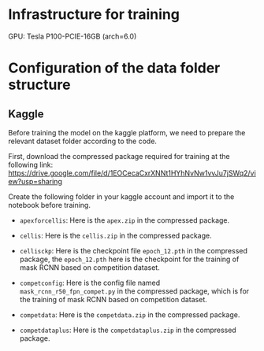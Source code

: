 # Infrastructure for training
GPU: Tesla P100-PCIE-16GB (arch=6.0)

# Configuration of the data folder structure
## Kaggle
Before training the model on the kaggle platform, we need to prepare the relevant dataset folder according to the code.

First, download the compressed package required for training at the following link: https://drive.google.com/file/d/1EOCecaCxrXNNt1HYhNvNw1vvJu7jSWq2/view?usp=sharing

Create the following folder in your kaggle account and import it to the notebook before training.

* `apexforcellis`: Here is the `apex.zip` in the compressed package.

* `cellis`: Here is the `cellis.zip` in the compressed package.

* `cellisckp`: Here is the checkpoint file `epoch_12.pth` in the compressed package, the `epoch_12.pth` here is the checkpoint for the training of mask RCNN based on competition dataset.

* `competconfig`: Here is the config file named `mask_rcnn_r50_fpn_compet.py` in the compressed package, which is for the training of mask RCNN based on competition dataset.

* `competdata`: Here is the `competdata.zip` in the compressed package.

* `competdataplus`: Here is the `competdataplus.zip` in the compressed package.
